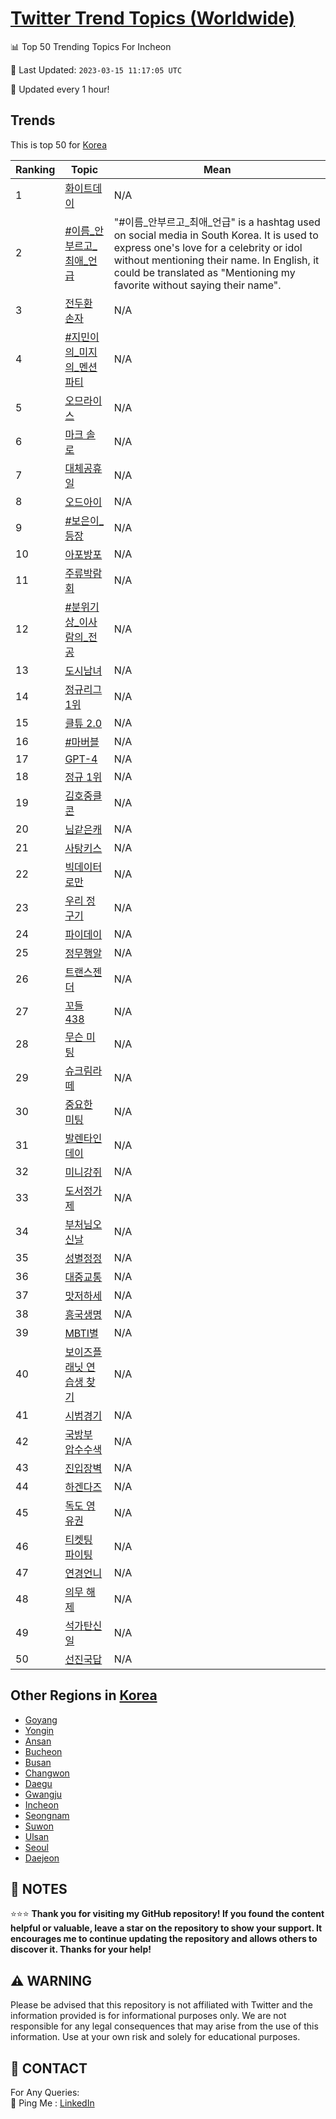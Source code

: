 [Twitter Trend Topics (Worldwide)](https://github.com/ErcinDedeoglu/Twitter-Trend-Topics)
==========


📊 Top 50 Trending Topics For Incheon

📆 Last Updated: `2023-03-15 11:17:05 UTC`

🔧 Updated every 1 hour!


## Trends

This is top 50 for [Korea](</Korea>)

| Ranking | Topic | Mean |
| ------- | ------------ | ------------ |
| 1 | [화이트데이](http://twitter.com/search?q=%ed%99%94%ec%9d%b4%ed%8a%b8%eb%8d%b0%ec%9d%b4) | N/A |
| 2 | [#이름_안부르고_최애_언급](http://twitter.com/search?q=%23%ec%9d%b4%eb%a6%84_%ec%95%88%eb%b6%80%eb%a5%b4%ea%b3%a0_%ec%b5%9c%ec%95%a0_%ec%96%b8%ea%b8%89) | "#이름_안부르고_최애_언급" is a hashtag used on social media in South Korea. It is used to express one's love for a celebrity or idol without mentioning their name. In English, it could be translated as "Mentioning my favorite without saying their name". |
| 3 | [전두환 손자](http://twitter.com/search?q=%ec%a0%84%eb%91%90%ed%99%98+%ec%86%90%ec%9e%90) | N/A |
| 4 | [#지민이의_미지의_멘션파티](http://twitter.com/search?q=%23%ec%a7%80%eb%af%bc%ec%9d%b4%ec%9d%98_%eb%af%b8%ec%a7%80%ec%9d%98_%eb%a9%98%ec%85%98%ed%8c%8c%ed%8b%b0) | N/A |
| 5 | [오므라이스](http://twitter.com/search?q=%ec%98%a4%eb%af%80%eb%9d%bc%ec%9d%b4%ec%8a%a4) | N/A |
| 6 | [마크 솔로](http://twitter.com/search?q=%eb%a7%88%ed%81%ac+%ec%86%94%eb%a1%9c) | N/A |
| 7 | [대체공휴일](http://twitter.com/search?q=%eb%8c%80%ec%b2%b4%ea%b3%b5%ed%9c%b4%ec%9d%bc) | N/A |
| 8 | [오드아이](http://twitter.com/search?q=%ec%98%a4%eb%93%9c%ec%95%84%ec%9d%b4) | N/A |
| 9 | [#보은이_등장](http://twitter.com/search?q=%23%eb%b3%b4%ec%9d%80%ec%9d%b4_%eb%93%b1%ec%9e%a5) | N/A |
| 10 | [아포방포](http://twitter.com/search?q=%ec%95%84%ed%8f%ac%eb%b0%a9%ed%8f%ac) | N/A |
| 11 | [주류박람회](http://twitter.com/search?q=%ec%a3%bc%eb%a5%98%eb%b0%95%eb%9e%8c%ed%9a%8c) | N/A |
| 12 | [#분위기상_이사람의_전공](http://twitter.com/search?q=%23%eb%b6%84%ec%9c%84%ea%b8%b0%ec%83%81_%ec%9d%b4%ec%82%ac%eb%9e%8c%ec%9d%98_%ec%a0%84%ea%b3%b5) | N/A |
| 13 | [도시남녀](http://twitter.com/search?q=%eb%8f%84%ec%8b%9c%eb%82%a8%eb%85%80) | N/A |
| 14 | [정규리그 1위](http://twitter.com/search?q=%ec%a0%95%ea%b7%9c%eb%a6%ac%ea%b7%b8+1%ec%9c%84) | N/A |
| 15 | [클튜 2.0](http://twitter.com/search?q=%ed%81%b4%ed%8a%9c+2.0) | N/A |
| 16 | [#마버블](http://twitter.com/search?q=%23%eb%a7%88%eb%b2%84%eb%b8%94) | N/A |
| 17 | [GPT-4](http://twitter.com/search?q=GPT-4) | N/A |
| 18 | [정규 1위](http://twitter.com/search?q=%ec%a0%95%ea%b7%9c+1%ec%9c%84) | N/A |
| 19 | [김호중클콘](http://twitter.com/search?q=%ea%b9%80%ed%98%b8%ec%a4%91%ed%81%b4%ec%bd%98) | N/A |
| 20 | [님같은캐](http://twitter.com/search?q=%eb%8b%98%ea%b0%99%ec%9d%80%ec%ba%90) | N/A |
| 21 | [사탕키스](http://twitter.com/search?q=%ec%82%ac%ed%83%95%ed%82%a4%ec%8a%a4) | N/A |
| 22 | [빅데이터로만](http://twitter.com/search?q=%eb%b9%85%eb%8d%b0%ec%9d%b4%ed%84%b0%eb%a1%9c%eb%a7%8c) | N/A |
| 23 | [우리 정구기](http://twitter.com/search?q=%ec%9a%b0%eb%a6%ac+%ec%a0%95%ea%b5%ac%ea%b8%b0) | N/A |
| 24 | [파이데이](http://twitter.com/search?q=%ed%8c%8c%ec%9d%b4%eb%8d%b0%ec%9d%b4) | N/A |
| 25 | [정무행알](http://twitter.com/search?q=%ec%a0%95%eb%ac%b4%ed%96%89%ec%95%8c) | N/A |
| 26 | [트랜스젠더](http://twitter.com/search?q=%ed%8a%b8%eb%9e%9c%ec%8a%a4%ec%a0%a0%eb%8d%94) | N/A |
| 27 | [꼬들 438](http://twitter.com/search?q=%ea%bc%ac%eb%93%a4+438) | N/A |
| 28 | [무슨 미팅](http://twitter.com/search?q=%eb%ac%b4%ec%8a%a8+%eb%af%b8%ed%8c%85) | N/A |
| 29 | [슈크림라떼](http://twitter.com/search?q=%ec%8a%88%ed%81%ac%eb%a6%bc%eb%9d%bc%eb%96%bc) | N/A |
| 30 | [중요한 미팅](http://twitter.com/search?q=%ec%a4%91%ec%9a%94%ed%95%9c+%eb%af%b8%ed%8c%85) | N/A |
| 31 | [발렌타인데이](http://twitter.com/search?q=%eb%b0%9c%eb%a0%8c%ed%83%80%ec%9d%b8%eb%8d%b0%ec%9d%b4) | N/A |
| 32 | [미니강쥐](http://twitter.com/search?q=%eb%af%b8%eb%8b%88%ea%b0%95%ec%a5%90) | N/A |
| 33 | [도서정가제](http://twitter.com/search?q=%eb%8f%84%ec%84%9c%ec%a0%95%ea%b0%80%ec%a0%9c) | N/A |
| 34 | [부처님오신날](http://twitter.com/search?q=%eb%b6%80%ec%b2%98%eb%8b%98%ec%98%a4%ec%8b%a0%eb%82%a0) | N/A |
| 35 | [성별정정](http://twitter.com/search?q=%ec%84%b1%eb%b3%84%ec%a0%95%ec%a0%95) | N/A |
| 36 | [대중교통](http://twitter.com/search?q=%eb%8c%80%ec%a4%91%ea%b5%90%ed%86%b5) | N/A |
| 37 | [맛저하세](http://twitter.com/search?q=%eb%a7%9b%ec%a0%80%ed%95%98%ec%84%b8) | N/A |
| 38 | [흥국생명](http://twitter.com/search?q=%ed%9d%a5%ea%b5%ad%ec%83%9d%eb%aa%85) | N/A |
| 39 | [MBTI별](http://twitter.com/search?q=MBTI%eb%b3%84) | N/A |
| 40 | [보이즈플래닛 연습생 찾기](http://twitter.com/search?q=%eb%b3%b4%ec%9d%b4%ec%a6%88%ed%94%8c%eb%9e%98%eb%8b%9b+%ec%97%b0%ec%8a%b5%ec%83%9d+%ec%b0%be%ea%b8%b0) | N/A |
| 41 | [시범경기](http://twitter.com/search?q=%ec%8b%9c%eb%b2%94%ea%b2%bd%ea%b8%b0) | N/A |
| 42 | [국방부 압수수색](http://twitter.com/search?q=%ea%b5%ad%eb%b0%a9%eb%b6%80+%ec%95%95%ec%88%98%ec%88%98%ec%83%89) | N/A |
| 43 | [진입장벽](http://twitter.com/search?q=%ec%a7%84%ec%9e%85%ec%9e%a5%eb%b2%bd) | N/A |
| 44 | [하겐다즈](http://twitter.com/search?q=%ed%95%98%ea%b2%90%eb%8b%a4%ec%a6%88) | N/A |
| 45 | [독도 영유권](http://twitter.com/search?q=%eb%8f%85%eb%8f%84+%ec%98%81%ec%9c%a0%ea%b6%8c) | N/A |
| 46 | [티켓팅 파이팅](http://twitter.com/search?q=%ed%8b%b0%ec%bc%93%ed%8c%85+%ed%8c%8c%ec%9d%b4%ed%8c%85) | N/A |
| 47 | [연경언니](http://twitter.com/search?q=%ec%97%b0%ea%b2%bd%ec%96%b8%eb%8b%88) | N/A |
| 48 | [의무 해제](http://twitter.com/search?q=%ec%9d%98%eb%ac%b4+%ed%95%b4%ec%a0%9c) | N/A |
| 49 | [석가탄신일](http://twitter.com/search?q=%ec%84%9d%ea%b0%80%ed%83%84%ec%8b%a0%ec%9d%bc) | N/A |
| 50 | [선진국답](http://twitter.com/search?q=%ec%84%a0%ec%a7%84%ea%b5%ad%eb%8b%b5) | N/A |



## Other Regions in [Korea](</Korea>)

* [Goyang](</Korea/Goyang.md>)
* [Yongin](</Korea/Yongin.md>)
* [Ansan](</Korea/Ansan.md>)
* [Bucheon](</Korea/Bucheon.md>)
* [Busan](</Korea/Busan.md>)
* [Changwon](</Korea/Changwon.md>)
* [Daegu](</Korea/Daegu.md>)
* [Gwangju](</Korea/Gwangju.md>)
* [Incheon](</Korea/Incheon.md>)
* [Seongnam](</Korea/Seongnam.md>)
* [Suwon](</Korea/Suwon.md>)
* [Ulsan](</Korea/Ulsan.md>)
* [Seoul](</Korea/Seoul.md>)
* [Daejeon](</Korea/Daejeon.md>)



## 📝 NOTES

⭐⭐⭐ **Thank you for visiting my GitHub repository! If you found the content helpful or valuable, leave a star on the repository to show your support. It encourages me to continue updating the repository and allows others to discover it. Thanks for your help!**


## ⚠️ WARNING

Please be advised that this repository is not affiliated with Twitter and the information provided is for informational purposes only. We are not responsible for any legal consequences that may arise from the use of this information. Use at your own risk and solely for educational purposes.


## 📨 CONTACT

 For Any Queries:  
            🏓 Ping Me : [LinkedIn](https://www.linkedin.com/in/ercindedeoglu/)

